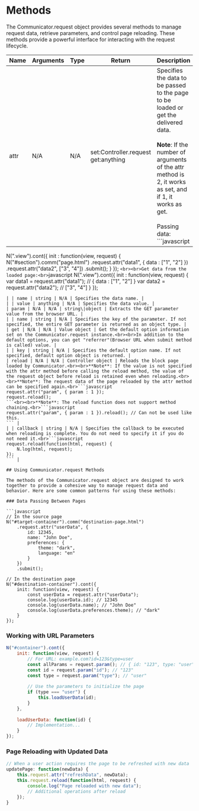 # Methods

The Communicator.request object provides several methods to manage request data, retrieve parameters, and control page reloading. These methods provide a powerful interface for interacting with the request lifecycle.

| Name | Arguments | Type | Return | Description |
|------|-----------|------|--------|-------------|
| attr | N/A | N/A | set:Controller.request<br>get:anything | Specifies the data to be passed to the page to be loaded or get the delivered data.<br><br>**Note**: If the number of arguments of the attr method is 2, it works as set, and if 1, it works as get.<br><br>Passing data:<br>```javascript
N(".view").cont({
    init : function(view, request) {
        N("#section").comm("page.html")
            .request.attr("data1", { data : ["1", "2"] })
            .request.attr("data2", ["3", "4"])
                .submit();
    }
});
```<br><br>Get data from the loaded page:<br>```javascript
N(".view").cont({
    init : function(view, request) {
        var data1 = request.attr("data1"); // { data : ["1", "2"] }
        var data2 = request.attr("data2"); // ["3", "4"]
    }
});
``` |
| | name | string | N/A | Specifies the data name. |
| | value | anything | N/A | Specifies the data value. |
| param | N/A | N/A | string\|object | Extracts the GET parameter value from the browser URL. |
| | name | string | N/A | Specifies the key of the parameter. If not specified, the entire GET parameter is returned as an object type. |
| get | N/A | N/A | Value object | Get the default option information set on the Communicator.request instance.<br><br>In addition to the default options, you can get "referrer"(Browser URL when submit method is called) value. |
| | key | string | N/A | Specifies the default option name. If not specified, default option object is returned. |
| reload | N/A | N/A | Controller object | Reloads the block page loaded by Communicator.<br><br>**Note**: If the value is not specified with the attr method before calling the reload method, the value of the request object before reload is retained even when reloading.<br><br>**Note**: The request data of the page reloaded by the attr method can be specified again.<br>```javascript
request.attr("param", { param : 1 });
request.reload();
```<br><br>**Note**: The reload function does not support method chaining.<br>```javascript
request.attr("param", { param : 1 }).reload(); // Can not be used like this.
``` |
| | callback | string | N/A | Specifies the callback to be executed when reloading is complete. You do not need to specify it if you do not need it.<br>```javascript
request.reload(function(html, request) {
    N.log(html, request);
});
``` |

## Using Communicator.request Methods

The methods of the Communicator.request object are designed to work together to provide a cohesive way to manage request data and behavior. Here are some common patterns for using these methods:

### Data Passing Between Pages

```javascript
// In the source page
N("#target-container").comm("destination-page.html")
    .request.attr("userData", {
        id: 12345,
        name: "John Doe",
        preferences: {
            theme: "dark",
            language: "en"
        }
    })
    .submit();

// In the destination page
N("#destination-container").cont({
    init: function(view, request) {
        const userData = request.attr("userData");
        console.log(userData.id); // 12345
        console.log(userData.name); // "John Doe"
        console.log(userData.preferences.theme); // "dark"
    }
});
```

### Working with URL Parameters

```javascript
N("#container").cont({
    init: function(view, request) {
        // For URL: example.com?id=123&type=user
        const allParams = request.param(); // { id: "123", type: "user" }
        const id = request.param("id"); // "123"
        const type = request.param("type"); // "user"
        
        // Use the parameters to initialize the page
        if (type === "user") {
            this.loadUserData(id);
        }
    },
    
    loadUserData: function(id) {
        // Implementation...
    }
});
```

### Page Reloading with Updated Data

```javascript
// When a user action requires the page to be refreshed with new data
updatePage: function(newData) {
    this.request.attr("refreshData", newData);
    this.request.reload(function(html, request) {
        console.log("Page reloaded with new data");
        // Additional operations after reload
    });
}
```
